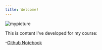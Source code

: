 ```yaml
---
title: Welcome!
---
```


![mypicture](/pics/mypicture)

This is content I've developed for my course:

-[Github Notebook](/timeseries/index.md)
